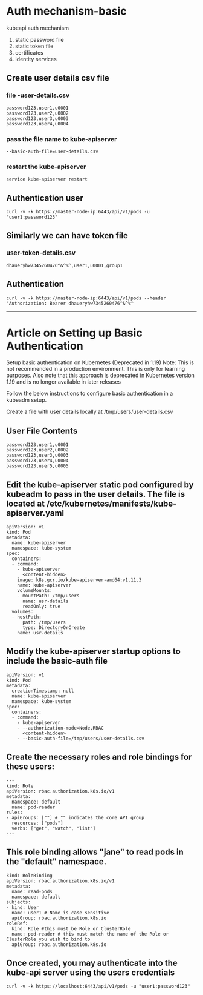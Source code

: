 # Auth mechanism-basic
kubeapi auth mechanism
1. static password file
2. static token file
3. certificates
4. Identity services
## Create user details csv file
### file -user-details.csv
```
password123,user1,u0001
password123,user2,u0002
password123,user3,u0003
password123,user4,u0004
```
### pass the file name to kube-apiserver
```
--basic-auth-file=user-details.csv
```
### restart the kube-apiserver
```
service kube-apiserver restart
```
## Authentication user
```
curl -v -k https://master-node-ip:6443/api/v1/pods -u "user1:password123"
```
## Similarly we can have token file
### user-token-details.csv
```
dhaueryhw7345260476^&^%^,user1,u0001,group1
```
## Authentication
```
curl -v -k https://master-node-ip:6443/api/v1/pods --header "Authorization: Bearer dhaueryhw7345260476^&^%^
```
************************************************
# Article on Setting up Basic Authentication
Setup basic authentication on Kubernetes (Deprecated in 1.19)
Note: This is not recommended in a production environment. This is only for learning purposes. Also note that this approach is deprecated in Kubernetes version 1.19 and is no longer available in later releases

Follow the below instructions to configure basic authentication in a kubeadm setup.

Create a file with user details locally at /tmp/users/user-details.csv

## User File Contents
```
password123,user1,u0001
password123,user2,u0002
password123,user3,u0003
password123,user4,u0004
password123,user5,u0005
```

## Edit the kube-apiserver static pod configured by kubeadm to pass in the user details. The file is located at /etc/kubernetes/manifests/kube-apiserver.yaml


```
apiVersion: v1
kind: Pod
metadata:
  name: kube-apiserver
  namespace: kube-system
spec:
  containers:
  - command:
    - kube-apiserver
      <content-hidden>
    image: k8s.gcr.io/kube-apiserver-amd64:v1.11.3
    name: kube-apiserver
    volumeMounts:
    - mountPath: /tmp/users
      name: usr-details
      readOnly: true
  volumes:
  - hostPath:
      path: /tmp/users
      type: DirectoryOrCreate
    name: usr-details
```

## Modify the kube-apiserver startup options to include the basic-auth file


```
apiVersion: v1
kind: Pod
metadata:
  creationTimestamp: null
  name: kube-apiserver
  namespace: kube-system
spec:
  containers:
  - command:
    - kube-apiserver
    - --authorization-mode=Node,RBAC
      <content-hidden>
    - --basic-auth-file=/tmp/users/user-details.csv
```
## Create the necessary roles and role bindings for these users:

```
---
kind: Role
apiVersion: rbac.authorization.k8s.io/v1
metadata:
  namespace: default
  name: pod-reader
rules:
- apiGroups: [""] # "" indicates the core API group
  resources: ["pods"]
  verbs: ["get", "watch", "list"]
---
```
## This role binding allows "jane" to read pods in the "default" namespace.
```
kind: RoleBinding
apiVersion: rbac.authorization.k8s.io/v1
metadata:
  name: read-pods
  namespace: default
subjects:
- kind: User
  name: user1 # Name is case sensitive
  apiGroup: rbac.authorization.k8s.io
roleRef:
  kind: Role #this must be Role or ClusterRole
  name: pod-reader # this must match the name of the Role or ClusterRole you wish to bind to
  apiGroup: rbac.authorization.k8s.io
```
## Once created, you may authenticate into the kube-api server using the users credentials
```
curl -v -k https://localhost:6443/api/v1/pods -u "user1:password123"
```